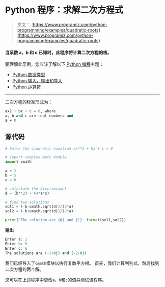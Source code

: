 # Python 程序：求解二次方程式

> 原文： [https://www.programiz.com/python-programming/examples/quadratic-roots](https://www.programiz.com/python-programming/examples/quadratic-roots)

#### 当系数 a，b 和 c 已知时，此程序将计算二次方程的根。

要理解此示例，您应该了解以下 [Python 编程](/python-programming "Python tutorial")主题：

*   [Python 数据类型](/python-programming/variables-datatypes)
*   [Python 输入，输出和导入](/python-programming/input-output-import)
*   [Python 运算符](/python-programming/operators)

* * *

二次方程的标准形式为：

```py
ax2 + bx + c = 0, where
a, b and c are real numbers and
a ≠ 0
```

## 源代码

```py
# Solve the quadratic equation ax**2 + bx + c = 0

# import complex math module
import cmath

a = 1
b = 5
c = 6

# calculate the discriminant
d = (b**2) - (4*a*c)

# find two solutions
sol1 = (-b-cmath.sqrt(d))/(2*a)
sol2 = (-b+cmath.sqrt(d))/(2*a)

print('The solution are {0} and {1}'.format(sol1,sol2))

```

**输出**

```py
Enter a: 1
Enter b: 5
Enter c: 6
The solutions are (-3+0j) and (-2+0j)
```

我们已经导入了`cmath`模块以执行复数平方根。 首先，我们计算判别式，然后找到二次方程的两个解。

您可以在上述程序中更改`a`，`b`和`c`的值并测试该程序。